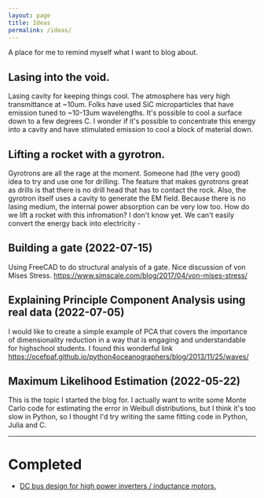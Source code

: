 ```yaml
---
layout: page
title: Ideas
permalink: /ideas/
---
```


A place for me to remind myself what I want to blog about.

## Lasing into the void.
Lasing cavity for keeping things cool.
The atmosphere has very high transmittance at ~10um. Folks have used SiC microparticles that have emission tuned to ~10-13um wavelengths. It's possible to cool a surface down to a few degrees C. 
I wonder if it's possible to concentrate this energy into a cavity and have stimulated emission to cool a block of material down.

## Lifting a rocket with a gyrotron.
Gyrotrons are all the rage at the moment. Someone had (the very good) idea to try and use one for drilling. The feature that makes gyrotrons great as drills is that there is no drill head that has to contact the rock. Also, the gyrotron itself uses a cavity to generate the EM field. Because there is no lasing medium, the internal power absorption can be very low too.
How do we lift a rocket with this infromation? I don't know yet. We can't easily convert the energy back into electricity - 


## Building a gate (2022-07-15)
Using FreeCAD to do structural analysis of a gate.
Nice discussion of von Mises Stress.
https://www.simscale.com/blog/2017/04/von-mises-stress/

## Explaining Principle Component Analysis using real data (2022-07-05)
I would like to create a simple example of PCA that covers the importance of dimensionality reduction in a way that is engaging and understandable for highschool students.
I found this wonderful link 
https://ocefpaf.github.io/python4oceanographers/blog/2013/11/25/waves/

## Maximum Likelihood Estimation (2022-05-22)
This is the topic I started the blog for.
I actually want to write some Monte Carlo code for estimating the error in Weibull distributions, but I think it's too slow in Python, so I thought I'd try writing the same fitting code in Python, Julia and C. 


---

# Completed
+ [DC bus design for high power inverters / inductance motors.](/web/2022/07/17/08-44-inductance.html)
